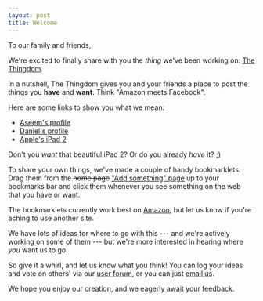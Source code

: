 ```yaml
---
layout: post
title: Welcome
---
```


To our family and friends,

We're excited to finally share with you the *thing* we've been working on:
[The Thingdom](http://www.thethingdom.com/).

In a nutshell, The Thingdom gives you and your friends a place to post the
things you **have** and **want**. Think "Amazon meets Facebook".

Here are some links to show you what we mean:

* [Aseem's profile](http://www.thethingdom.com/aseemk)
* [Daniel's profile](http://www.thethingdom.com/gasi)
* [Apple's iPad 2](http://www.thethingdom.com/5-iPad-2)

Don't you *want* that beautiful iPad 2? Or do you already *have* it? ;)

To share your own things, we've made a couple of handy bookmarklets.
Drag them from the <del>home page</del>
<ins markdown="1">["Add something" page][add]</ins>
up to your bookmarks bar and click them whenever you see something on the web
that you have or want.

[add]: http://www.thethingdom.com/add

The bookmarklets currently work best on [Amazon](http://www.amazon.com/), but
let us know if you're aching to use another site.

We have lots of ideas for where to go with this --- and we're actively working
on some of them --- but we're more interested in hearing where *you* want us
to go.

So give it a whirl, and let us know what you think! You can log your ideas and
vote on others' via our [user forum](http://thingdom.uservoice.com/), or
you can just [email us](mailto:feedback@thethingdom.com).

We hope you enjoy our creation, and we eagerly await your feedback.
